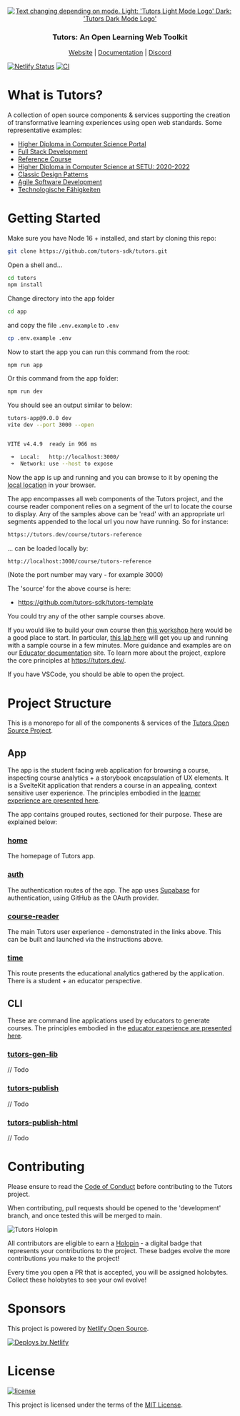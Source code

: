 <p align="center">
  <a href="https://tutors.dev">
    <picture>
      <source media="(prefers-color-scheme: dark)"  srcset="./assets/tutors-dark.png">
      <source media="(prefers-color-scheme: light)" srcset="./assets/tutors-light.png">
      <img alt="Text changing depending on mode. Light: 'Tutors Light Mode Logo' Dark: 'Tutors Dark Mode Logo'" src="./assets/tutors-light.png">
    </picture>    
  </a>
</p>

<h3 align="center">
Tutors: An Open Learning Web Toolkit
</h3>

<p align="center">
  <a href="https://tutors.dev">Website</a> |
  <a href="https://docs.tutors.dev">Documentation</a> |
  <a href="https://discord.tutors.dev">Discord</a>
</p>

[![Netlify Status](https://api.netlify.com/api/v1/badges/86f6c9e2-a780-410d-a735-241e08e2b949/deploy-status)](https://app.netlify.com/sites/tutors-dev/deploys) [![CI](https://github.com/tutors-sdk/tutors/actions/workflows/ci.yml/badge.svg)](https://github.com/tutors-sdk/tutors/actions/workflows/ci.yml)

# What is Tutors?

A collection of open source components & services supporting the creation of transformative learning experiences using open web standards. Some representative examples:

- [Higher Diploma in Computer Science Portal](https://tutors.dev/course/wit-hdip-comp-sci-showcase)
- [Full Stack Development](https://tutors.dev/course/full-stack-web-dev-oth-2022)
- [Reference Course](https://tutors.dev/course/tutors-reference)
- [Higher Diploma in Computer Science at SETU: 2020-2022](https://tutors.dev/course/wit-hdip-comp-sci-2020)
- [Classic Design Patterns](https://tutors.dev/course/classic-design-patterns)
- [Agile Software Development](https://tutors.dev/course/agile-dev-2021)
- [Technologische Fähigkeiten](https://tutors.dev/course/zusatzstudium-digital-skills-semester1)

# Getting Started

Make sure you have Node 16 + installed, and start by cloning this repo:

```bash
git clone https://github.com/tutors-sdk/tutors.git
```

Open a shell and...

```bash
cd tutors
npm install
```

Change directory into the app folder

```bash
cd app
```

and copy the file `.env.example` to `.env`

```bash
cp .env.example .env
```

Now to start the app you can run this command from the root:

```bash
npm run app
```

Or this command from the app folder:

```bash
npm run dev
```

You should see an output similar to below:

```bash
tutors-app@9.0.0 dev
vite dev --port 3000 --open


VITE v4.4.9  ready in 966 ms

 ➜  Local:   http://localhost:3000/
 ➜  Network: use --host to expose
```

Now the app is up and running and you can browse to it by opening the <a href="http://localhost:3000/">local location</a> in your browser.

The app encompasses all web components of the Tutors project, and the course reader component relies on a segment of the url to locate the course to display. Any of the samples above can be 'read' with an appropriate url segments appended to the local url you now have running. So for instance:

```bash
https://tutors.dev/course/tutors-reference
```

... can be loaded locally by:

```bash
http://localhost:3000/course/tutors-reference
```

(Note the port number may vary - for example 3000)

The 'source' for the above course is here:

- https://github.com/tutors-sdk/tutors-template

You could try any of the other sample courses above.

If you would like to build your own course then [this workshop here](https://tutors.dev/topic/tutors-docs/topic-00-WX) would be a good place to start. In particular, [this lab here](https://tutors.dev/lab/tutors-docs/topic-00-WX/unit-1-creating/book-a) will get you up and running with a sample course in a few minutes. More guidance and examples are on our [Educator documentation](https://tutors.dev/topic/tutors-docs/topic-02-EX) site. To learn more about the project, explore the core principles at https://tutors.dev/.

If you have VSCode, you should be able to open the project.

# Project Structure

This is a monorepo for all of the components & services of the [Tutors Open Source Project](https://tutors.dev/).

## App

The app is the student facing web application for browsing a course, inspecting course analytics + a storybook encapsulation of UX elements. It is a SvelteKit application that renders a course in an appealing, context sensitive user experience. The principles embodied in the [learner experience are presented here](https://tutors.dev/lab/docs.tutors.dev/topic-03-DX/unit-0/book-plans/01).

The app contains grouped routes, sectioned for their purpose. These are explained below:

### [home](<https://github.com/tutors-sdk/tutors/tree/development/app/src/routes/(home)>)

The homepage of Tutors app.

### [auth](<https://github.com/tutors-sdk/tutors/tree/development/app/src/routes/(auth)>)

The authentication routes of the app. The app uses [Supabase](https://supabase.com/) for authentication, using GitHub as the OAuth provider.

### [course-reader](<https://github.com/tutors-sdk/tutors/tree/development/app/src/routes/(course-reader)>)

The main Tutors user experience - demonstrated in the links above. This can be built and launched via the instructions above.

### [time](<https://github.com/tutors-sdk/tutors/tree/development/app/src/routes/(time)>)

This route presents the educational analytics gathered by the application. There is a student + an educator perspective.

## CLI

These are command line applications used by educators to generate courses. The principles embodied in the [educator experience are presented here](https://tutors.dev/lab/docs.tutors.dev/topic-03-DX/unit-0/book-plans/02).

### [tutors-gen-lib](https://github.com/tutors-sdk/tutors/tree/development/cli/tutors-gen-lib)

// Todo

### [tutors-publish](https://github.com/tutors-sdk/tutors/tree/development/cli/tutors-publish)

// Todo

### [tutors-publish-html](https://github.com/tutors-sdk/tutors/tree/development/cli/tutors-publish-html)

// Todo

# Contributing

Please ensure to read the [Code of Conduct](./CODE_OF_CONDUCT.md) before contributing to the Tutors project.

When contributing, pull requests should be opened to the 'development' branch, and once tested this will be merged to main.

![Tutors Holopin](assets/tutors-holopin.png)

All contributors are eligible to earn a [Holopin](https://holopin.io) - a digital badge that represents your contributions to the project. These badges evolve the more contributions you make to the project!

Every time you open a PR that is accepted, you will be assigned holobytes. Collect these holobytes to see your owl evolve!

# Sponsors

This project is powered by [Netlify Open Source](https://www.netlify.com/open-source/).

[![Deploys by Netlify](https://www.netlify.com/v3/img/components/netlify-color-bg.svg)](https://www.netlify.com)

# License

[![license](https://img.shields.io/badge/license-MIT-3A929B.svg)](./LICENSE)

This project is licensed under the terms of the [MIT License](./LICENSE).
